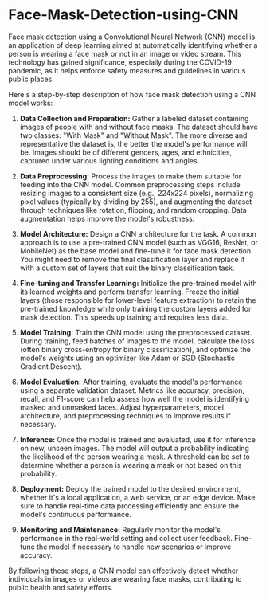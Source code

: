 # Face-Mask-Detection-using-CNN
Face mask detection using a Convolutional Neural Network (CNN) model is an application of deep learning aimed at automatically identifying whether a person is wearing a face mask or not in an image or video stream. This technology has gained significance, especially during the COVID-19 pandemic, as it helps enforce safety measures and guidelines in various public places.

Here's a step-by-step description of how face mask detection using a CNN model works:

1. **Data Collection and Preparation:**
   Gather a labeled dataset containing images of people with and without face masks. The dataset should have two classes: "With Mask" and "Without Mask". The more diverse and representative the dataset is, the better the model's performance will be. Images should be of different genders, ages, and ethnicities, captured under various lighting conditions and angles.

2. **Data Preprocessing:**
   Process the images to make them suitable for feeding into the CNN model. Common preprocessing steps include resizing images to a consistent size (e.g., 224x224 pixels), normalizing pixel values (typically by dividing by 255), and augmenting the dataset through techniques like rotation, flipping, and random cropping. Data augmentation helps improve the model's robustness.

3. **Model Architecture:**
   Design a CNN architecture for the task. A common approach is to use a pre-trained CNN model (such as VGG16, ResNet, or MobileNet) as the base model and fine-tune it for face mask detection. You might need to remove the final classification layer and replace it with a custom set of layers that suit the binary classification task.

4. **Fine-tuning and Transfer Learning:**
   Initialize the pre-trained model with its learned weights and perform transfer learning. Freeze the initial layers (those responsible for lower-level feature extraction) to retain the pre-trained knowledge while only training the custom layers added for mask detection. This speeds up training and requires less data.

5. **Model Training:**
   Train the CNN model using the preprocessed dataset. During training, feed batches of images to the model, calculate the loss (often binary cross-entropy for binary classification), and optimize the model's weights using an optimizer like Adam or SGD (Stochastic Gradient Descent).

6. **Model Evaluation:**
   After training, evaluate the model's performance using a separate validation dataset. Metrics like accuracy, precision, recall, and F1-score can help assess how well the model is identifying masked and unmasked faces. Adjust hyperparameters, model architecture, and preprocessing techniques to improve results if necessary.

7. **Inference:**
   Once the model is trained and evaluated, use it for inference on new, unseen images. The model will output a probability indicating the likelihood of the person wearing a mask. A threshold can be set to determine whether a person is wearing a mask or not based on this probability.

8. **Deployment:**
   Deploy the trained model to the desired environment, whether it's a local application, a web service, or an edge device. Make sure to handle real-time data processing efficiently and ensure the model's continuous performance.

9. **Monitoring and Maintenance:**
   Regularly monitor the model's performance in the real-world setting and collect user feedback. Fine-tune the model if necessary to handle new scenarios or improve accuracy.

By following these steps, a CNN model can effectively detect whether individuals in images or videos are wearing face masks, contributing to public health and safety efforts.
